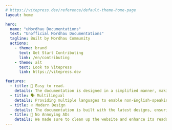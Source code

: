 ```yaml
---
# https://vitepress.dev/reference/default-theme-home-page
layout: home

hero:
  name: "uMordhau Documentations"
  text: "Unofficial Mordhau Documentations"
  tagline: Built by Mordhau Community
  actions:
    - theme: brand
      text: Get Start Contributing
      link: /en/contributing
    - theme: alt
      text: Look to Vitepress
      link: https://vitepress.dev

features:
  - title: 🙌 Easy to read.
    details: The documentation is designed in a simplified manner, making it easy to read.
  - title: 🗣️ Multilingual
    details: Providing multiple languages to enable non-English-speaking contributors to read the documentation.
  - title: 🔥 Modern Design
    details: The documentation is built with the latest designs, ensuring both a visually appealing layout and smooth browsing performance.
  - title: 🌟 No Annoying ADs
    details: We made sure to clean up the website and enhance its readability by removing ads. This is a unique feature that most of the scattered Mordhau documentation does not offer.
---
```

